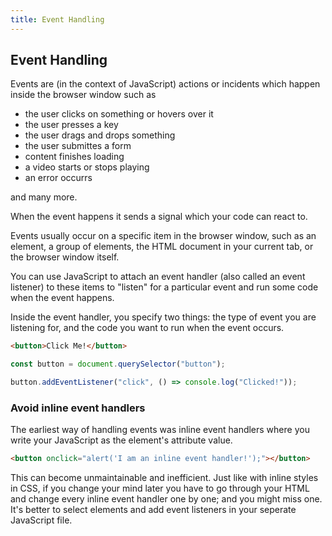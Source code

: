 ```yaml
---
title: Event Handling
---
```


## Event Handling

Events are (in the context of JavaScript) actions or incidents which happen inside the browser window such as

* the user clicks on something or hovers over it
* the user presses a key
* the user drags and drops something
* the user submittes a form
* content finishes loading
* a video starts or stops playing
* an error occurrs

and many more.

When the event happens it sends a signal which your code can react to.

Events usually occur on a specific item in the browser window, such as an element, a group of elements, the HTML document in your current tab, or the browser window itself.

You can use JavaScript to attach an event handler (also called an event listener) to these items to "listen" for a particular event and run some code when the event happens.

Inside the event handler, you specify two things: the type of event you are listening for, and the code you want to run when the event occurs. 

```html
<button>Click Me!</button>
```

```js
const button = document.querySelector("button");

button.addEventListener("click", () => console.log("Clicked!"));
```

### Avoid inline event handlers

The earliest way of handling events was inline event handlers where you write your JavaScript as the element's attribute value.

```html
<button onclick="alert('I am an inline event handler!');"></button>
```

This can become unmaintainable and inefficient. Just like with inline styles in CSS, if you change your mind later you have to go through your HTML and change every inline event handler one by one; and you might miss one. It's better to select elements and add event listeners in your seperate JavaScript file. 